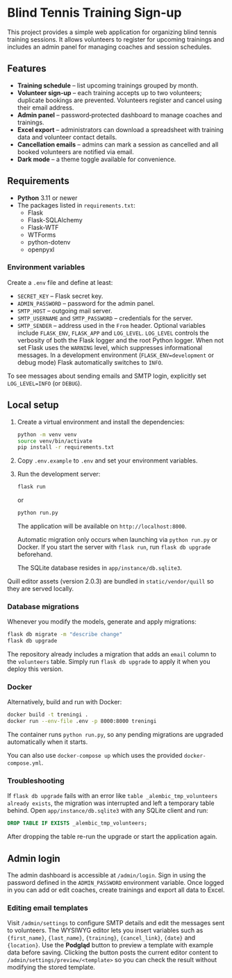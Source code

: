 # Blind Tennis Training Sign-up

This project provides a simple web application for organizing blind tennis training sessions. It allows volunteers to register for upcoming trainings and includes an admin panel for managing coaches and session schedules.

## Features

- **Training schedule** – list upcoming trainings grouped by month.
- **Volunteer sign‑up** – each training accepts up to two volunteers; duplicate bookings are prevented. Volunteers register and cancel using their email address.
- **Admin panel** – password‑protected dashboard to manage coaches and trainings.
- **Excel export** – administrators can download a spreadsheet with training data and volunteer contact details.
- **Cancellation emails** – admins can mark a session as cancelled and all booked volunteers are notified via email.
- **Dark mode** – a theme toggle available for convenience.

## Requirements

- **Python** 3.11 or newer
- The packages listed in `requirements.txt`:
  - Flask
  - Flask-SQLAlchemy
  - Flask-WTF
  - WTForms
  - python-dotenv
  - openpyxl

### Environment variables

Create a `.env` file and define at least:
  - `SECRET_KEY` – Flask secret key.
  - `ADMIN_PASSWORD` – password for the admin panel.
  - `SMTP_HOST` – outgoing mail server.
  - `SMTP_USERNAME` and `SMTP_PASSWORD` – credentials for the server.
  - `SMTP_SENDER` – address used in the `From` header.
Optional variables include `FLASK_ENV`, `FLASK_APP` and `LOG_LEVEL`.
`LOG_LEVEL` controls the verbosity of both the Flask logger and the
root Python logger. When not set Flask uses the `WARNING` level, which
suppresses informational messages. In a development environment
(`FLASK_ENV=development` or debug mode) Flask automatically switches to
`INFO`.

To see messages about sending emails and SMTP login, explicitly set
`LOG_LEVEL=INFO` (or `DEBUG`).

## Local setup

1. Create a virtual environment and install the dependencies:
   ```bash
   python -m venv venv
   source venv/bin/activate
   pip install -r requirements.txt
   ```
2. Copy `.env.example` to `.env` and set your environment variables.
3. Run the development server:
   ```bash
   flask run
   ```
   or
   ```bash
   python run.py
   ```
   The application will be available on `http://localhost:8000`.

   Automatic migration only occurs when launching via `python run.py` or
   Docker. If you start the server with `flask run`, run `flask db upgrade`
   beforehand.

   The SQLite database resides in `app/instance/db.sqlite3`.

  Quill editor assets (version 2.0.3) are bundled in `static/vendor/quill` so they are served locally.

### Database migrations

Whenever you modify the models, generate and apply migrations:

```bash
flask db migrate -m "describe change"
flask db upgrade
```

The repository already includes a migration that adds an `email` column to the
`volunteers` table. Simply run `flask db upgrade` to apply it when you deploy
this version.

### Docker

Alternatively, build and run with Docker:

```bash
docker build -t treningi .
docker run --env-file .env -p 8000:8000 treningi
```

The container runs `python run.py`, so any pending migrations are upgraded
automatically when it starts.

You can also use `docker-compose up` which uses the provided `docker-compose.yml`.

### Troubleshooting

If `flask db upgrade` fails with an error like `table _alembic_tmp_volunteers already exists`,
the migration was interrupted and left a temporary table behind. Open
`app/instance/db.sqlite3` with any SQLite client and run:

```sql
DROP TABLE IF EXISTS _alembic_tmp_volunteers;
```

After dropping the table re-run the upgrade or start the application again.

## Admin login

The admin dashboard is accessible at `/admin/login`. Sign in using the password defined in the `ADMIN_PASSWORD` environment variable. Once logged in you can add or edit coaches, create trainings and export all data to Excel.

### Editing email templates

Visit `/admin/settings` to configure SMTP details and edit the messages sent to volunteers. The WYSIWYG editor lets you insert variables such as `{first_name}`, `{last_name}`, `{training}`, `{cancel_link}`, `{date}` and `{location}`. Use the **Podgląd** button to preview a template with example data before saving. Clicking the button posts the current editor content to `/admin/settings/preview/<template>` so you can check the result without modifying the stored template.

